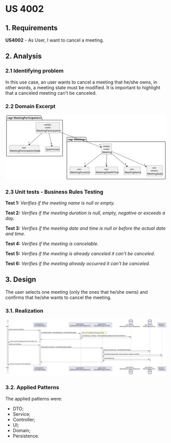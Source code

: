 # US 4002

## 1. Requirements

**US4002** - As User, I want to cancel a meeting.

## 2. Analysis

### 2.1 Identifying problem

In this use case, an user wants to cancel a meeting that he/she owns, in other words, a meeting state must be modified.
It is important to highlight that a canceled meeting can't be canceled.

### 2.2 Domain Excerpt
![excerpt diagram](domain_excerpt_4002.svg "domain_excerpt_4002.svg")

### 2.3 Unit tests - Business Rules Testing

**Test 1:** *Verifies if the meeting name is null or empty.*

**Test 2:** *Verifies if the meeting duration is null, empty, negative or exceeds a day.*

**Test 3:** *Verifies if the meeting date and time is null or before the actual date and time.*

**Test 4:** *Verifies if the meeting is cancelable.*

**Test 5:** *Verifies if the meeting is already canceled it can't be canceled.*

**Test 6:** *Verifies if the meeting already occurred it can't be canceled.*

## 3. Design

The user selects one meeting (only the ones that he/she owns) and confirms that he/she wants to cancel the meeting.

### 3.1. Realization
![sequence diagram](sequence_diagram_4002.svg "sequence_diagram_4002.svg")

### 3.2. Applied Patterns
 The applied patterns were:
 * DTO;
 * Service;
 * Controller;
 * UI;
 * Domain;
 * Persistence.